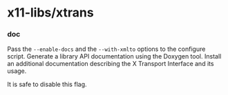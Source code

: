 # x11-libs/xtrans

### doc
Pass the `--enable-docs` and the `--with-xmlto` options to the configure script. Generate a library API documentation using the Doxygen tool. Install an additional documentation describing the X Transport Interface and its usage.

It is safe to disable this flag.
